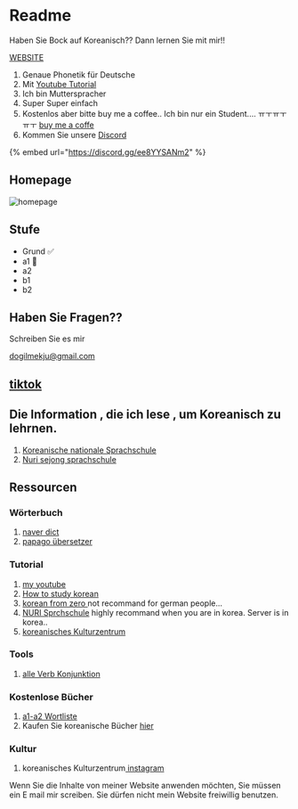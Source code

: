 # Readme

Haben Sie Bock auf Koreanisch?? Dann lernen Sie mit mir!!

[WEBSITE](https://ddiddabbu.gitbook.io/ko/grund/readme)

1. Genaue Phonetik für Deutsche
2. Mit [Youtube Tutorial](https://www.youtube.com/watch?v=KnCq8eHtBfI\&ab\_channel=%EB%8F%85%EC%9D%BC%EB%A7%A5%EC%A3%BC)
3. Ich bin Mutterspracher
4. Super Super einfach
5. Kostenlos aber bitte buy me a coffee.. Ich bin nur ein Student.... ㅠㅜㅠㅜㅠㅜ [buy me a coffe](https://www.buymeacoffee.com/huansock)
6. Kommen Sie unsere [Discord](https://discord.gg/ee8YYSANm2)



{% embed url="https://discord.gg/ee8YYSANm2" %}

## Homepage

![homepage](.gitbook/assets/homepage\_screenshot.png)

## Stufe

* Grund ✅
* a1 👷
* a2
* b1
* b2

## Haben Sie Fragen??

Schreiben Sie es mir

dogilmekju@gmail.com

## [tiktok](https://www.tiktok.com/@dogil\_mekju)

## Die Information , die ich lese , um Koreanisch zu lehrnen.

1. [Koreanische nationale Sprachschule](https://www.korean.go.kr/)
2. [Nuri sejong sprachschule](https://nuri.iksi.or.kr/front/main/main.do?language=ko)

## Ressourcen

### Wörterbuch

1. [naver dict](https://ko.dict.naver.com/#/main)
2. [papago übersetzer](https://papago.naver.com/?sk=de\&tk=ko)

### Tutorial

1. [my youtube](https://www.youtube.com/@dogilmekju/videos)
2. [How to study korean](https://www.howtostudykorean.com/unit1/unit-1-lessons-1-8/unit-1-lesson-1/german/)
3. [korean from zero ](http://www.koreanfromzero.com/lessons/?#/1/intro/)not recommand for german people...
4. [NURI Sprchschule](https://nuri.iksi.or.kr/front/main/main.do?language=en) highly recommand when you are in korea. Server is in korea..
5. [koreanisches Kulturzentrum](https://kulturkorea.org/ko/node/2032)

### Tools

1. [alle Verb Konjunktion](https://koreanverb.app/?search=%ED%95%98%EB%8B%A4)

### Kostenlose Bücher

1. [a1-a2 Wortliste](https://nuri.iksi.or.kr/front/cms/contents/layout2/learningdictionary/contentsList.do?language=en)
2. Kaufen Sie koreanische Bücher [hier](https://www.koreanbook.de/)

### Kultur

1. koreanisches Kulturzentrum[ instagram](https://www.instagram.com/kulturkorea/)

Wenn Sie die Inhalte von meiner Website anwenden möchten, Sie müssen ein E mail mir screiben. Sie dürfen nicht mein Website freiwillig benutzen.
